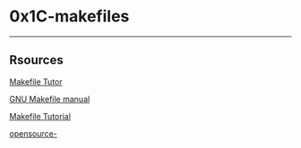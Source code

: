 # 0x1C-makefiles
---------------
## Rsources

 [Makefile Tutor](https://clemedon.github.io/Makefile_tutor/)

 [GNU Makefile manual](https://www.gnu.org/software/make/manual/make.pdf)

 [Makefile Tutorial](https://makefiletutorial.com/)

 [opensource-](https://opensource.com/article/18/8/what-how-makefile)
